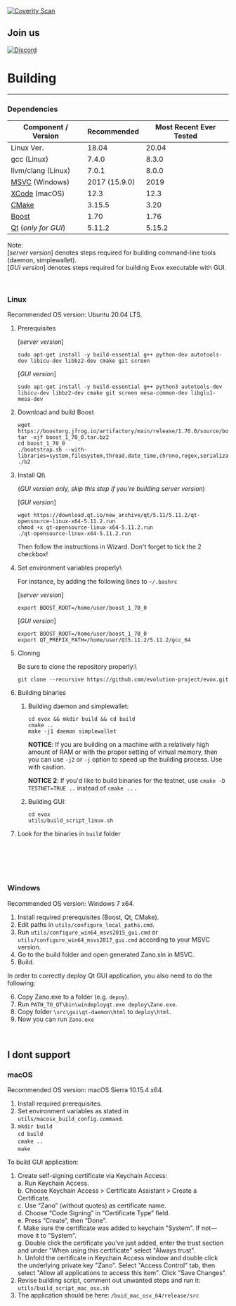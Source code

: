 [![Coverity Scan](https://scan.coverity.com/projects/18767/badge.svg)](https://scan.coverity.com/projects/zanoproject)

## Join us

[![Discord](https://img.shields.io/discord/648609336796512266?label=discord&logo=discord)](https://discord.gg/erYnAQf)


# Building
--------


### Dependencies
| Component / Version | Recommended | Most Recent Ever Tested |
|--|--|--|
| Linux Ver. | 18.04 | 20.04 |
| gcc (Linux) | 7.4.0 | 8.3.0 |
| llvm/clang (Linux) | 7.0.1 | 8.0.0 |
| [MSVC](https://visualstudio.microsoft.com/downloads/) (Windows) | 2017 (15.9.0) | 2019 |
| [XCode](https://developer.apple.com/downloads/) (macOS) | 12.3 | 12.3 |
| [CMake](https://cmake.org/download/) | 3.15.5 | 3.20 |
| [Boost](https://www.boost.org/users/download/) | 1.70 | 1.76 |
| [Qt](https://download.qt.io/archive/qt/) (*only for GUI*) | 5.11.2 | 5.15.2 |

Note:\
[*server version*] denotes steps required for building command-line tools (daemon, simplewallet).\
[*GUI version*] denotes steps required for building Evox executable with GUI.

<br />

### Linux

Recommended OS version: Ubuntu 20.04 LTS.

1. Prerequisites

   [*server version*]
   
       sudo apt-get install -y build-essential g++ python-dev autotools-dev libicu-dev libbz2-dev cmake git screen
          
   [*GUI version*]

       sudo apt-get install -y build-essential g++ python3 autotools-dev libicu-dev libbz2-dev cmake git screen mesa-common-dev libglu1-mesa-dev

2. Download and build Boost

       wget https://boostorg.jfrog.io/artifactory/main/release/1.70.0/source/boost_1_70_0.tar.bz2
       tar -xjf boost_1_70_0.tar.bz2
       cd boost_1_70_0
       ./bootstrap.sh --with-libraries=system,filesystem,thread,date_time,chrono,regex,serialization,atomic,program_options,locale,timer
       ./b2

3. Install Qt\

    (*GUI version only, skip this step if you're building server version*)

    [*GUI version*]

       wget https://download.qt.io/new_archive/qt/5.11/5.11.2/qt-opensource-linux-x64-5.11.2.run
       chmod +x qt-opensource-linux-x64-5.11.2.run
       ./qt-opensource-linux-x64-5.11.2.run

    Then follow the instructions in Wizard. Don't forget to tick the 2 checkbox!

4. Set environment variables properly\

    For instance, by adding the following lines to `~/.bashrc`

    [*server version*]

       export BOOST_ROOT=/home/user/boost_1_70_0  


    [*GUI version*]

       export BOOST_ROOT=/home/user/boost_1_70_0  
       export QT_PREFIX_PATH=/home/user/Qt5.11.2/5.11.2/gcc_64

5. Cloning

    Be sure to clone the repository properly:\

    `git clone --recursive https://github.com/evolution-project/evox.git`

6. Building binaries

   1. Building daemon and simplewallet:


          cd evox && mkdir build && cd build
          cmake ..
          make -j1 daemon simplewallet


      **NOTICE**: If you are building on a machine with a relatively high amount of RAM or with the proper setting of virtual memory, then you can use `-j2` or `-j` option to speed up the building process. Use with caution.
      
      **NOTICE 2**: If you'd like to build binaries for the testnet, use `cmake -D TESTNET=TRUE ..` instead of `cmake ..` .
   
   1. Building GUI:

          cd evox
          utils/build_script_linux.sh

7. Look for the binaries in `build` folder

<br />
<br />
<br />
<br />

### Windows
Recommended OS version: Windows 7 x64.
1. Install required prerequisites (Boost, Qt, CMake).
2. Edit paths in `utils/configure_local_paths.cmd`.
3. Run `utils/configure_win64_msvs2015_gui.cmd` or `utils/configure_win64_msvs2017_gui.cmd` according to your MSVC version.
4. Go to the build folder and open generated Zano.sln in MSVC.
5. Build.

In order to correctly deploy Qt GUI application, you also need to do the following:

6. Copy Zano.exe to a folder (e.g. `depoy`). 
7. Run  `PATH_TO_QT\bin\windeployqt.exe deploy\Zano.exe`.
8. Copy folder `\src\gui\qt-daemon\html` to `deploy\html`.
9. Now you can run `Zano.exe`

<br />

## I dont support

### macOS
Recommended OS version: macOS Sierra 10.15.4 x64.
1. Install required prerequisites.
2. Set environment variables as stated in `utils/macosx_build_config.command`.
3.  `mkdir build` <br> `cd build` <br> `cmake ..` <br> `make`

To build GUI application:

1. Create self-signing certificate via Keychain Access:\
    a. Run Keychain Access.\
    b. Choose Keychain Access > Certificate Assistant > Create a Certificate.\
    c. Use “Zano” (without quotes) as certificate name.\
    d. Choose “Code Signing” in “Certificate Type” field.\
    e. Press “Create”, then “Done”.\
    f. Make sure the certificate was added to keychain "System". If not—move it to "System".\
    g. Double click the certificate you've just added, enter the trust section and under "When using this certificate" select "Always trust".\
    h. Unfold the certificate in Keychain Access window and double click the underlying private key "Zano". Select "Access Control" tab, then select "Allow all applications to access this item". Click "Save Changes".
2. Revise building script, comment out unwanted steps and run it:  `utils/build_script_mac_osx.sh`
3. The application should be here: `/buid_mac_osx_64/release/src`

